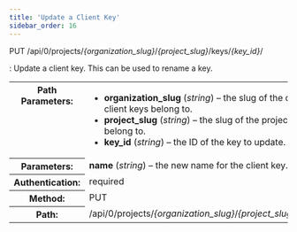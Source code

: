 ```yaml
---
title: 'Update a Client Key'
sidebar_order: 16
---
```


PUT /api/0/projects/_{organization_slug}_/_{project_slug}_/keys/_{key_id}_/

: Update a client key. This can be used to rename a key.

  <table class="table"><tbody valign="top"><tr><th>Path Parameters:</th><td><ul><li><strong>organization_slug</strong> (<em>string</em>) – the slug of the organization the client keys belong to.</li><li><strong>project_slug</strong> (<em>string</em>) – the slug of the project the client keys belong to.</li><li><strong>key_id</strong> (<em>string</em>) – the ID of the key to update.</li></ul></td></tr><tr><th>Parameters:</th><td><strong>name</strong> (<em>string</em>) – the new name for the client key.</td></tr><tr><th>Authentication:</th><td>required</td></tr><tr><th>Method:</th><td>PUT</td></tr><tr><th>Path:</th><td>/api/0/projects/<em>{organization_slug}</em>/<em>{project_slug}</em>/keys/<em>{key_id}</em>/</td></tr></tbody></table>
